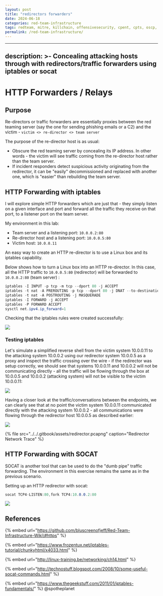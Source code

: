 ```yaml
---
layout: post
title: "redirectors forwarders"
date: 2024-06-18
categories: red-team-infrastructure
tags: redteam, mitre, killchain, offensivesecurity, cpent, cpts, oscp, exploit
permalink: /red-team-infrastructure/
---
```


---
description: >-
  Concealing attacking hosts through with redirectors/traffic forwarders using
  iptables or socat
---

# HTTP Forwarders / Relays

## Purpose

Re-directors or traffic forwarders are essentially proxies between the red teaming server \(say the one for sending phishing emails or a C2\) and the victim - `victim <> re-director <> team server`

The purpose of the re-director host is as usual:

* Obscure the red teaming server by concealing its IP address. In other words - the victim will see traffic coming from the re-director host rather than the team server.
* If incident responders detect suspicious activity originating from the redirector, it can be "easily" decommissioned and replaced with another one, which is "easier" than rebuilding the team server.

## HTTP Forwarding with iptables

I will explore simple HTTP forwarders which are just that - they simply listen on a given interface and port and forward all the traffic they receive on that port, to a listener port on the team server.

My environment in this lab:

* Team server and a listening port: `10.0.0.2:80`
* Re-director host and a listening port: `10.0.0.5:80`
* Victim host: `10.0.0.11`

An easy way to create an HTTP re-director is to use a Linux box and its iptables capability. 

Below shows how to turn a Linux box into an HTTP re-director. In this case, all the HTTP traffic to `10.0.0.5:80` \(redirector\) will be forwarded to `10.0.0.2:80` \(team server\) :

```csharp
iptables -I INPUT -p tcp -m tcp --dport 80 -j ACCEPT
iptables -t nat -A PREROUTING -p tcp --dport 80 -j DNAT --to-destination 10.0.0.2:80
iptables -t nat -A POSTROUTING -j MASQUERADE
iptables -I FORWARD -j ACCEPT
iptables -P FORWARD ACCEPT
sysctl net.ipv4.ip_forward=1
```

Checking that the iptables rules were created successfully:

![](../../.gitbook/assets/redirectors-iptables.png)

### Testing iptables

Let's simulate a simplified reverse shell from the victim system 10.0.0.11 to the attacking system 10.0.0.2 using our redirector system 10.0.0.5 as a proxy and inspect the traffic crossing over the wire - if the redirector was setup correctly, we should see that systems 10.0.0.11 and 10.0.0.2 will not be communicating directly - all the traffic will be flowing through the box at 10.0.0.5 and 10.0.0.2 \(attacking system\) will not be visible to the victim 10.0.0.11:

![](../../.gitbook/assets/redirector.gif)

Having a closer look at the traffic/conversations between the endpoints, we can clearly see that at no point the victim system 10.0.0.11 communicated directly with the attacking system 10.0.0.2 - all communications were flowing through the redirector host 10.0.0.5 as described earlier:

![](../../.gitbook/assets/redirector-conversations.png)

{% file src="../../.gitbook/assets/redirector.pcapng" caption="Redirector Network Trace" %}

## HTTP Forwarding with SOCAT

SOCAT is another tool that can be used to do the "dumb pipe" traffic forwarding. The environment in this  exercise remains the same as in the previous scenario.

Setting up an HTTP redirector with socat:

```csharp
socat TCP4-LISTEN:80,fork TCP4:10.0.0.2:80
```

![](../../.gitbook/assets/redirector-socat.gif)

## References

{% embed url="https://github.com/bluscreenofjeff/Red-Team-Infrastructure-Wiki\#https" %}

{% embed url="https://www.frozentux.net/iptables-tutorial/chunkyhtml/x4033.html" %}

{% embed url="http://linux-training.be/networking/ch14.html" %}

{% embed url="http://technostuff.blogspot.com/2008/10/some-useful-socat-commands.html" %}

{% embed url="https://www.thegeekstuff.com/2011/01/iptables-fundamentals/" %}
@spotheplanet
